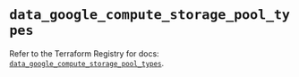 # `data_google_compute_storage_pool_types`

Refer to the Terraform Registry for docs: [`data_google_compute_storage_pool_types`](https://registry.terraform.io/providers/hashicorp/google-beta/6.43.0/docs/data-sources/google_compute_storage_pool_types).
